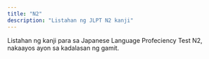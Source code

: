 ```yaml
---
title: "N2"
description: "Listahan ng JLPT N2 kanji"
---
```

Listahan ng kanji para sa Japanese Language Profeciency Test N2, nakaayos ayon sa kadalasan ng gamit.